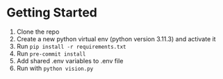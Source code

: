 # Getting Started

1. Clone the repo
2. Create a new python virtual env (python version 3.11.3) and activate it
3. Run `pip install -r requirements.txt`
4. Run `pre-commit install`
5. Add shared .env variables to .env file
6. Run with `python vision.py`
